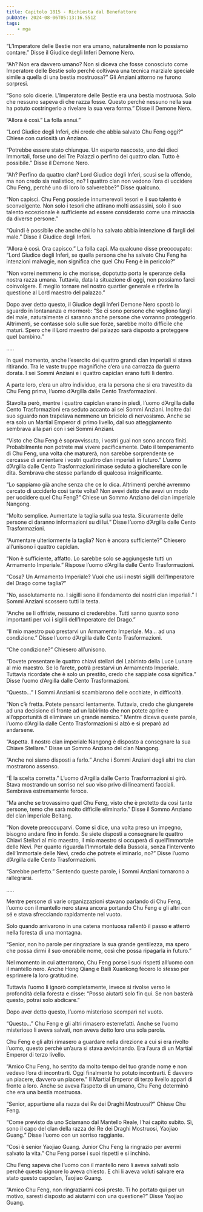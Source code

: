 ```yaml
---
title: Capitolo 1815 - Richiesta dal Benefattore
pubDate: 2024-08-06T05:13:16.551Z
tags:
    - mga
---
```



“L’Imperatore delle Bestie non era umano, naturalmente non lo possiamo contare.” Disse il Giudice degli Inferi Demone Nero.

“Ah? Non era davvero umano? Non si diceva che fosse conosciuto come Imperatore delle Bestie solo perché coltivava una tecnica marziale speciale simile a quella di una bestia mostruosa?” Gli Anziani attorno ne furono sorpresi.

“Sono solo dicerie. L’Imperatore delle Bestie era una bestia mostruosa. Solo che nessuno sapeva di che razza fosse. Questo perché nessuno nella sua ha potuto costringerlo a rivelare la sua vera forma.” Disse il Demone Nero.

“Allora è così.” La folla annuì.”


“Lord Giudice degli Inferi, chi crede che abbia salvato Chu Feng oggi?” Chiese con curiosità un Anziano.

“Potrebbe essere stato chiunque. Un esperto nascosto, uno dei dieci Immortali, forse uno dei Tre Palazzi o perfino dei quattro clan. Tutto è possibile.” Disse il Demone Nero.


“Ah? Perfino da quattro clan? Lord Giudice degli Inferi, scusi se la offendo, ma non credo sia realistico, no? I quattro clan non vedono l’ora di uccidere Chu Feng, perché uno di loro lo salverebbe?” Disse qualcuno.


“Non capisci. Chu Feng possiede innumerevoli tesori e il suo talento è sconvolgente. Non solo i tesori che attirano molti assassini, solo il suo talento eccezionale è sufficiente ad essere considerato come una minaccia da diverse persone.”


“Quindi è possibile che anche chi lo ha salvato abbia intenzione di fargli del male.” Disse il Giudice degli Inferi.

“Allora è così. Ora capisco.” La folla capì. Ma qualcuno disse preoccupato: “Lord Giudice degli Inferi, se quella persona che ha salvato Chu Feng ha  intenzioni malvagie, non significa che quel Chu Feng è in pericolo?”

“Non vorrei nemmeno io che morisse, dopotutto porta le speranze della nostra razza umana. Tuttavia, data la situazione di oggi, non possiamo farci coinvolgere. È meglio tornare nel nostro quartier generale e riferire la questione al Lord maestro del palazzo.”


Dopo aver detto questo, il Giudice degli Inferi Demone Nero spostò lo sguardo in lontananza e mormorò: “Se ci sono persone che vogliono fargli del male, naturalmente ci saranno anche persone che vorranno proteggerlo. Altrimenti, se contasse solo sulle sue forze, sarebbe molto difficile che maturi. Spero che il Lord maestro del palazzo sarà disposto a proteggere quel bambino.”


…..


In quel momento, anche l’esercito dei quattro grandi clan imperiali si stava ritirando. Tra le vaste truppe magnifiche c’era una carrozza da guerra dorata. I sei Sommi Anziani e i quattro capiclan erano tutti lì dentro.


A parte loro, c’era un altro individuo, era la persona che si era travestito da Chu Feng prima, l’uomo d’Argilla dalle Cento Trasformazioni.


Stavolta però, mentre i quattro capiclan erano in piedi, l’uomo d’Argilla dalle Cento Trasformazioni era seduto accanto ai sei Sommi Anziani. Inoltre dal suo sguardo non trapelava nemmeno un briciolo di nervosismo. Anche se era solo un Martial Emperor di primo livello, dal suo atteggiamento sembrava alla pari con i sei Sommi Anziani.


“Visto che Chu Feng è sopravvissuto, i vostri guai non sono ancora finiti. Probabilmente non potrete mai vivere pacificamente. Dato il temperamento di Chu Feng, una volta che maturerà, non sarebbe sorprendente se cercasse di annientare i vostri quattro clan imperiali in futuro.”  L’uomo d’Argilla dalle Cento Trasformazioni rimase seduto a giocherellare con le dita. Sembrava che stesse parlando di qualcosa insignificante.


“Lo sappiamo già anche senza che ce lo dica. Altrimenti perché avremmo cercato di ucciderlo così tante volte? Non avevi detto che avevi un modo per uccidere quel Chu Feng?” Chiese un Sommo Anziano del clan imperiale Nangong.

“Molto semplice. Aumentate la taglia sulla sua testa. Sicuramente delle persone ci daranno informazioni su di lui.” Disse l’uomo d’Argilla dalle Cento Trasformazioni.

“Aumentare ulteriormente la taglia? Non è ancora sufficiente?” Chiesero all’unisono i quattro capiclan.


“Non è sufficiente, affatto. Lo sarebbe solo se aggiungeste tutti un Armamento Imperiale.” Rispose l’uomo d’Argilla dalle Cento Trasformazioni.


“Cosa? Un Armamento Imperiale? Vuoi che usi i nostri sigilli dell’Imperatore del Drago come taglia?”


“No, assolutamente no. I sigilli sono il fondamento dei nostri clan imperiali.” I Sommi Anziani scossero tutti la testa.

“Anche se li offriste, nessuno ci crederebbe. Tutti sanno quanto sono importanti per voi i sigilli dell’Imperatore del Drago.”

“Il mio maestro può prestarvi un Armamento Imperiale. Ma… ad una condizione.” Disse l’uomo d’Argilla dalle Cento Trasformazioni.


“Che condizione?” Chiesero all’unisono.

“Dovete presentare le quattro chiavi stellari del Labirinto della Luce Lunare al mio maestro. Se lo farete, potrà prestarvi un Armamento Imperiale. Tuttavia ricordate che è solo un prestito, credo che sappiate cosa significa.” Disse l’uomo d’Argilla dalle Cento Trasformazioni.


“Questo…” I Sommi Anziani si scambiarono delle occhiate, in difficoltà.

“Non c’è fretta. Potete pensarci lentamente. Tuttavia, credo che giungerete ad una decisione di fronte ad un labirinto che non potete aprire e all’opportunità di eliminare un grande nemico.” Mentre diceva queste parole, l’uomo d’Argilla dalle Cento Trasformazioni si alzò e si preparò ad andarsene.

“Aspetta. Il nostro clan imperiale Nangong è disposto a consegnare la sua Chiave Stellare.” Disse un Sommo Anziano del clan Nangong.

“Anche noi siamo disposti a farlo.” Anche i Sommi Anziani degli altri tre clan mostrarono assenso.

“È la scelta corretta.” L’uomo d’Argilla dalle Cento Trasformazioni si girò. Stava mostrando un sorriso nel suo viso privo di lineamenti facciali. Sembrava estremamente feroce.


“Ma anche se trovassimo quel Chu Feng, visto che è protetto da così tante persone, temo che sarà molto difficile eliminarlo.” Disse il Sommo Anziano del clan imperiale Beitang.


“Non dovete preoccuparvi. Come si dice, una volta preso un impegno, bisogno andare fino in fondo. Se siete disposti a consegnare le quattro Chiavi Stellari al mio maestro, il mio maestro si occuperà di quell’Immortale delle Nevi. Per quanto riguarda l’Immortale della Bussola, senza l’intervento dell’Immortale delle Nevi, credo che potrete eliminarlo, no?” Disse l’uomo d’Argilla dalle Cento Trasformazioni.


“Sarebbe perfetto.” Sentendo queste parole, i Sommi Anziani tornarono a rallegrarsi.


…..


Mentre persone di varie organizzazioni stavano parlando di Chu Feng, l’uomo con il mantello nero stava ancora portando Chu Feng e gli altri con sé e stava sfrecciando rapidamente nel vuoto.


Solo quando arrivarono in una catena montuosa rallentò il passo e atterrò nella foresta di una montagna.


“Senior, non ho parole per ringraziare la sua grande gentilezza, ma spero che possa dirmi il suo onorabile nome, così che possa ripagarla in futuro.”


Nel momento in cui atterrarono, Chu Feng porse i suoi rispetti all’uomo con il mantello nero. Anche Hong Qiang e Baili Xuankong fecero lo stesso per esprimere la loro gratitudine.


Tuttavia l’uomo li ignorò completamente, invece si rivolse verso le profondità della foresta e disse: “Posso aiutarti solo fin qui. Se non basterà questo, potrai solo abdicare.”


Dopo aver detto questo, l’uomo misterioso scomparì nel vuoto.

“Questo…” Chu Feng e gli altri rimasero esterrefatti. Anche se l’uomo misterioso li aveva salvati, non aveva detto loro una sola parola.


Chu Feng e gli altri rimasero a guardare nella direzione a cui si era rivolto l’uomo, questo perché un’aura si stava avvicinando. Era l’aura di un Martial Emperor di terzo livello.

“Amico Chu Feng, ho sentito da molto tempo del tuo grande nome e non vedevo l’ora di incontrarti. Oggi finalmente ho potuto incontrarti. È davvero un piacere, davvero un piacere.” Il Martial Emperor di terzo livello apparì di fronte a loro. Anche se aveva l’aspetto di un umano, Chu Feng determinò che era una bestia mostruosa.

“Senior, appartiene alla razza dei Re dei Draghi Mostruosi?” Chiese Chu Feng.


“Come previsto da uno Sciamano dal Mantello Reale, l’hai capito subito. Sì, sono il capo del clan della razza dei Re dei Draghi Mostruosi, Yaojiao Guang.” Disse l’uomo con un sorriso raggiante.

“Così è senior Yaojiao Guang. Junior Chu Feng la ringrazio per avermi salvato la vita.” Chu Feng porse i suoi rispetti e si inchinò.

Chu Feng sapeva che l’uomo con il mantello nero li aveva salvati solo perché questo signore lo aveva chiesto. E chi li aveva voluti salvare era stato questo capoclan, Taojiao Guang.

“Amico Chu Feng, non ringraziarmi così presto. Ti ho portato qui per un motivo, saresti disposto ad aiutarmi con una questione?” Disse Yaojiao Guang.



